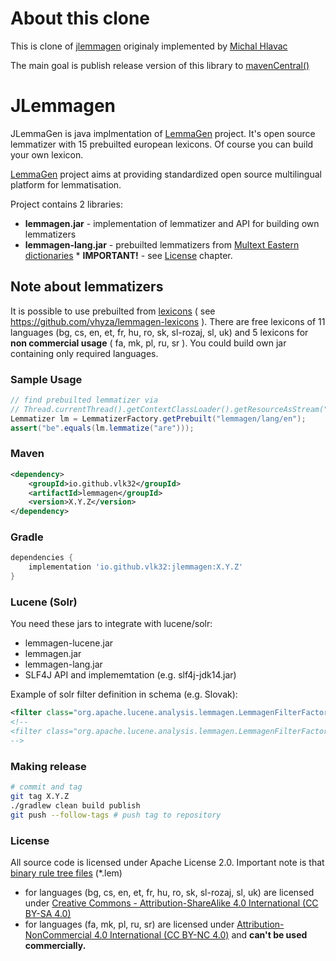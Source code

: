 # About this clone

This is clone of [jlemmagen] originaly implemented by [Michal Hlavac][hlavki]

The main goal is publish release version of this library to [mavenCentral()][mavenCentral]

# JLemmagen

JLemmaGen is java implmentation of [LemmaGen][lemmagen] project. It's open source lemmatizer with 15 prebuilted european lexicons.
Of course you can build your own lexicon.

[LemmaGen][lemmagen] project aims at providing standardized open source multilingual platform for lemmatisation.

Project contains 2 libraries:
*    **lemmagen.jar** - implementation of lemmatizer and API for building own lemmatizers
*    **lemmagen-lang.jar** - prebuilted lemmatizers from [Multext Eastern dictionaries][multeast]
    * **IMPORTANT!**  - see [License](#markdown-header-license) chapter.

## Note about lemmatizers
It is possible to use prebuilted from [lexicons] ( see https://github.com/vhyza/lemmagen-lexicons ).
There are free lexicons of 11 languages (bg, cs, en, et, fr, hu, ro, sk, sl-rozaj, sl, uk)
and 5 lexicons for **non commercial usage** ( fa, mk, pl, ru, sr ).
You could build own jar containing only required languages.

### Sample Usage
```java
// find prebuilted lemmatizer via 
// Thread.currentThread().getContextClassLoader().getResourceAsStream("lemmagen/lang/en.lem")
Lemmatizer lm = LemmatizerFactory.getPrebuilt("lemmagen/lang/en");
assert("be".equals(lm.lemmatize("are")));
```

### Maven
```xml
<dependency>
    <groupId>io.github.vlk32</groupId>
    <artifactId>lemmagen</groupId>
    <version>X.Y.Z</version>
</dependency>
```

### Gradle
```groovy
dependencies {
    implementation 'io.github.vlk32:jlemmagen:X.Y.Z'
}
```


### Lucene (Solr)
You need these jars to integrate with lucene/solr:

*    lemmagen-lucene.jar
*    lemmagen.jar
*    lemmagen-lang.jar
*    SLF4J API and implememtation (e.g. slf4j-jdk14.jar)

Example of solr filter definition in schema (e.g. Slovak):
```xml
<filter class="org.apache.lucene.analysis.lemmagen.LemmagenFilterFactory" lexicon="mlteast-sk"/>
<!--
<filter class="org.apache.lucene.analysis.lemmagen.LemmagenFilterFactory" lexicon="lemmagen/lang/sk"/>
-->
```

### Making release

```bash
# commit and tag
git tag X.Y.Z
./gradlew clean build publish 
git push --follow-tags # push tag to repository
```

### License

All source code is licensed under Apache License 2.0.
Important note is that [binary rule tree files][lexicons] (*.lem)
* for languages (bg, cs, en, et, fr, hu, ro, sk, sl-rozaj, sl, uk) are licensed under [Creative Commons - Attribution-ShareAlike 4.0 International (CC BY-SA 4.0)][CCBYSA]
* for languages (fa, mk, pl, ru, sr) are licensed under [Attribution-NonCommercial 4.0 International (CC BY-NC 4.0)][CCBYNC] and **can't be used commercially.**

[jlemmagen]: https://github.com/hlavki/jlemmagen
[lemmagen]: http://lemmatise.ijs.si/Software/Version3
[multeast]: http://nl.ijs.si/ME/V4/
[lexicons]: https://github.com/vhyza/lemmagen-lexicons
[hlavki]: https://github.com/hlavki
[mavenCentral]: https://search.maven.org/
[CCBYSA]: https://creativecommons.org/licenses/by-sa/4.0/
[CCBYNC]: https://creativecommons.org/licenses/by-nc/4.0/
